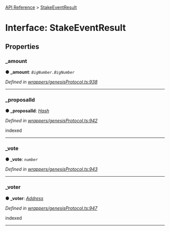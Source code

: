 [API Reference](../README.md) > [StakeEventResult](../interfaces/StakeEventResult.md)



# Interface: StakeEventResult


## Properties
<a id="_amount"></a>

###  _amount

**●  _amount**:  *`BigNumber.BigNumber`* 

*Defined in [wrappers/genesisProtocol.ts:938](https://github.com/daostack/arc.js/blob/42de6847/lib/wrappers/genesisProtocol.ts#L938)*





___

<a id="_proposalId"></a>

###  _proposalId

**●  _proposalId**:  *[Hash](../#Hash)* 

*Defined in [wrappers/genesisProtocol.ts:942](https://github.com/daostack/arc.js/blob/42de6847/lib/wrappers/genesisProtocol.ts#L942)*



indexed




___

<a id="_vote"></a>

###  _vote

**●  _vote**:  *`number`* 

*Defined in [wrappers/genesisProtocol.ts:943](https://github.com/daostack/arc.js/blob/42de6847/lib/wrappers/genesisProtocol.ts#L943)*





___

<a id="_voter"></a>

###  _voter

**●  _voter**:  *[Address](../#Address)* 

*Defined in [wrappers/genesisProtocol.ts:947](https://github.com/daostack/arc.js/blob/42de6847/lib/wrappers/genesisProtocol.ts#L947)*



indexed




___


